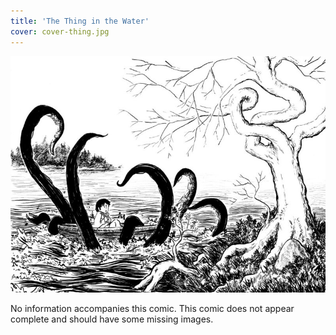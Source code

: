 ```yaml
---
title: 'The Thing in the Water'
cover: cover-thing.jpg
---
```


![](thing.jpg "Ryan's cover for The Thing in the Water, featuring tentacles wrapping around a boat.")

No information accompanies this comic. This comic does not appear complete and should have some missing images.
